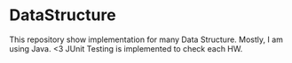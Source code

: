 # DataStructure

  This repository show implementation for many Data Structure. Mostly, I am using Java. <3
  JUnit Testing is implemented to check each HW.
